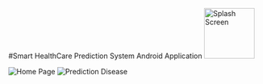 #Smart HealthCare Prediction System Android Application
<img src="https://github.com/sangitakar798/AndroidSmartHealth/assets/96827736/12a77801-18de-44b4-a19e-eccafeafeffb" alt="Splash Screen" width="100"/>

![Home Page](https://github.com/sangitakar798/AndroidSmartHealth/assets/96827736/4f3b4e86-62e8-4f25-818d-69d525404505)
![Prediction Disease](https://github.com/sangitakar798/AndroidSmartHealth/assets/96827736/1f63b7f7-c1bf-4dab-8b33-d7a8789b8530)
